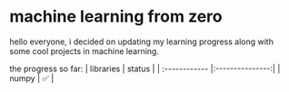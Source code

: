 # machine learning from zero 
hello everyone, i decided on updating my learning progress along with some cool projects in machine learning.

the progress so far:
| libraries     | status          |
| :------------ |:---------------:| 
| numpy         | ✅ | 
  
